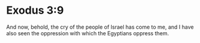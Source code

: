 # Exodus 3:9

And now, behold, the cry of the people of Israel has come to me, and I have also seen the oppression with which the Egyptians oppress them.
